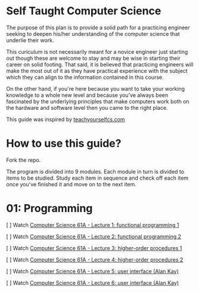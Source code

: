 # Self Taught Computer Science

The purpose of this plan is to provide a solid path for a practicing engineer seeking to deepen his/her understanding of the computer science that underlie their work. 

This curiculum is not necessarily meant for a novice engineer just starting out though these are welcome to stay and may be wise in starting their career on solid footing. That said, it is believed that practicing engineers will make the most out of it as they have practical experience with the subject which they can align to the information contained in this course.

On the other hand, if you're here because you want to take your working knowledge to a whole new level and because you've always been fascinated by the 
underlying principles that make computers work both on the hardware and software level then you came to the right place. 

This guide was inspired by [teachyourselfcs.com](https://teachyourselfcs.com/)

# How to use this guide? 

Fork the repo.

The program is divided into 9 modules. Each module in turn is divided to items to be studied. Study each item in sequence and check off each item once you've finished it and move on to the next item.  

# 01: Programming

[ ] Watch [Computer Science 61A - Lecture 1: functional programming 1](https://archive.org/details/ucberkeley_webcast_l28HAzKy0N8)

[ ] Watch [Computer Science 61A - Lecture 2: functional programming 2](https://archive.org/details/ucberkeley_webcast_TTK2lZoWbPQ)

[ ] Watch [Computer Science 61A - Lecture 3: higher-order procedures 1](https://archive.org/details/ucberkeley_webcast_ogIGxEzvnSE)

[ ] Watch [Computer Science 61A - Lecture 4: higher-order procedures 2](https://archive.org/details/ucberkeley_webcast_ZvH3wF2qg7Q)

[ ] Watch [Computer Science 61A - Lecture 5: user interface (Alan Kay)](https://archive.org/details/ucberkeley_webcast_dC4YGxzoAXk)

[ ] Watch [Computer Science 61A - Lecture 6: user interface (Alan Kay)](https://archive.org/details/ucberkeley_webcast_qxDGE1-S_LE)

